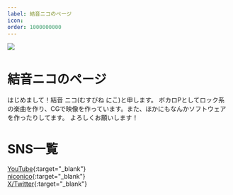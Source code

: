 ```yaml
---
label: 結音ニコのページ
icon:
order: 1000000000
---
```

![](./header.png)　
# 結音ニコのページ
はじめまして！結音 ニコ(むすびね にこ)と申します。
ボカロPとしてロック系の楽曲を作り、CGで映像を作っています。また、ほかにもなんかソフトウェアを作ったりしてます。
よろしくお願いします！

# SNS一覧
[YouTube](https://www.youtube.com/channel/UCGywLQU_PXy3H-MlzF_v_VQ){:target="_blank"}<br>
[niconico](https://www.nicovideo.jp/user/97486326/){:target="_blank"}<br>
[X/Twitter](https://x.com/niko_musubine){:target="_blank"}<br>
